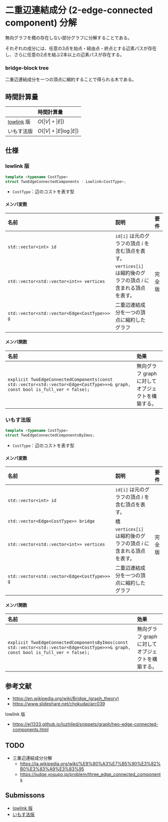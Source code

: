 # 二重辺連結成分 (2-edge-connected component) 分解

無向グラフを橋の存在しない部分グラフに分解することである。

それぞれの成分には、任意の3点を始点・経由点・終点とする辺素パスが存在し、さらに任意の2点を結ぶ2本以上の辺素パスが存在する。


### bridge-block tree

二重辺連結成分を一つの頂点に縮約することで得られる木である。


## 時間計算量

||時間計算量|
|:--|:--|
|[lowlink](lowlink.md) 版|$O(\lvert V \rvert + \lvert E \rvert)$|
|いもす法版|$O(\lvert V \rvert + \lvert E \rvert \log{\lvert E \rvert})$|


## 仕様

### lowlink 版

```cpp
template <typename CostType>
struct TwoEdgeConnectedComponents : Lowlink<CostType>;
```

- `CostType`：辺のコストを表す型

#### メンバ変数

|名前|説明|要件|
|:--|:--|:--|
|`std::vector<int> id`|`id[i]` は元のグラフの頂点 $i$ を含む頂点を表す。||
|`std::vector<std::vector<int>> vertices`|`vertices[i]` は縮約後のグラフの頂点 $i$ に含まれる頂点を表す。|完全版|
|`std::vector<std::vector<Edge<CostType>>> g`|二重辺連結成分を一つの頂点に縮約したグラフ||

#### メンバ関数

|名前|効果|
|:--|:--|
|`explicit TwoEdgeConnectedComponents(const std::vector<std::vector<Edge<CostType>>>& graph, const bool is_full_ver = false);`|無向グラフ $\mathrm{graph}$ に対してオブジェクトを構築する。|


### いもす法版

```cpp
template <typename CostType>
struct TwoEdgeConnectedComponentsByImos;
```

- `CostType`：辺のコストを表す型

#### メンバ変数

|名前|説明|要件|
|:--|:--|:--|
|`std::vector<int> id`|`id[i]` は元のグラフの頂点 $i$ を含む頂点を表す。||
|`std::vector<Edge<CostType>> bridge`|橋||
|`std::vector<std::vector<int>> vertices`|`vertices[i]` は縮約後のグラフの頂点 $i$ に含まれる頂点を表す。|完全版|
|`std::vector<std::vector<Edge<CostType>>> g`|二重辺連結成分を一つの頂点に縮約したグラフ||

#### メンバ関数

|名前|効果|
|:--|:--|
|`explicit TwoEdgeConnectedComponentsByImos(const std::vector<std::vector<Edge<CostType>>>& graph, const bool is_full_ver = false);`|無向グラフ $\mathrm{graph}$ に対してオブジェクトを構築する。|


## 参考文献

- https://en.wikipedia.org/wiki/Bridge_(graph_theory)
- https://www.slideshare.net/chokudai/arc039

lowlink 版
- https://ei1333.github.io/luzhiled/snippets/graph/two-edge-connected-components.html


## TODO

- 三重辺連結成分分解
  - https://ja.wikipedia.org/wiki/%E9%80%A3%E7%B5%90%E3%82%B0%E3%83%A9%E3%83%95
  - https://judge.yosupo.jp/problem/three_edge_connected_components


## Submissons

- [lowlink 版](https://atcoder.jp/contests/arc039/submissions/9288123)
- [いもす法版](https://judge.yosupo.jp/submission/5729)
